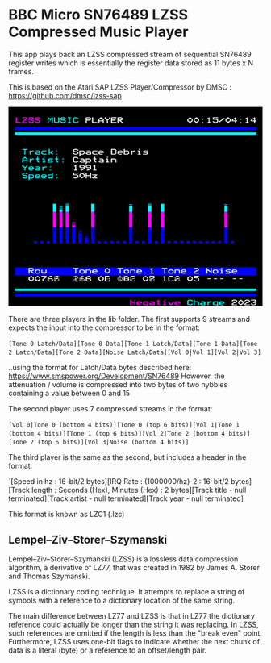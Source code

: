 # BBC Micro SN76489 LZSS Compressed Music Player

This app plays back an LZSS compressed stream of sequential SN76489 register writes which is essentially the register data stored as 11 bytes x N frames.

This is based on the Atari SAP LZSS Player/Compressor by DMSC : https://github.com/dmsc/lzss-sap

![image](./screenshot.gif)

There are three players in the lib folder.  The first supports 9 streams and expects the input into the compressor to be in the format:

`[Tone 0 Latch/Data][Tone 0 Data][Tone 1 Latch/Data][Tone 1 Data][Tone 2 Latch/Data][Tone 2 Data][Noise Latch/Data][Vol 0|Vol 1][Vol 2|Vol 3]`

..using the format for Latch/Data bytes described here: https://www.smspower.org/Development/SN76489 
However, the attenuation / volume is compressed into two bytes of two nybbles containing a value between 0 and 15

The second player uses 7 compressed streams in the format:

`[Vol 0|Tone 0 (bottom 4 bits)][Tone 0 (top 6 bits)][Vol 1|Tone 1 (bottom 4 bits)][Tone 1 (top 6 bits)][Vol 2|Tone 2 (bottom 4 bits)][Tone 2 (top 6 bits)][Vol 3|Noise (bottom 4 bits)]`

The third player is the same as the second, but includes a header in the format:

`[Speed in hz : 16-bit/2 bytes][IRQ Rate : (1000000/hz)-2 : 16-bit/2 bytes][Track length : Seconds (Hex), Minutes (Hex) : 2 bytes][Track title - null terminated][Track artist - null terminated][Track year - null terminated]

This format is known as LZC1 (.lzc)

## Lempel–Ziv–Storer–Szymanski

Lempel–Ziv–Storer–Szymanski (LZSS) is a lossless data compression algorithm, a derivative of LZ77, that was created in 1982 by James A. Storer and Thomas Szymanski.

LZSS is a dictionary coding technique. It attempts to replace a string of symbols with a reference to a dictionary location of the same string.

The main difference between LZ77 and LZSS is that in LZ77 the dictionary reference could actually be longer than the string it was replacing. In LZSS, such references are omitted if the length is less than the "break even" point. Furthermore, LZSS uses one-bit flags to indicate whether the next chunk of data is a literal (byte) or a reference to an offset/length pair.
